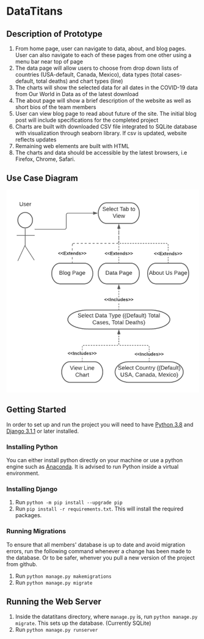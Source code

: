 # DataTitans

## Description of Prototype
1. From home page, user can navigate to data, about, and blog pages. User can also navigate to each of these pages from one other using a menu bar near top of page
2. The data page will allow users to choose from drop down lists of countries (USA-default, Canada, Mexico), data types (total cases-default, total deaths) and chart types (line)
3. The charts will show the selected data for all dates in the COVID-19 data from Our World in Data as of the latest download
4. The about page will show a brief description of the website as well as short bios of the team members
5. User can view blog page to read about future of the site. The initial blog post will include specifications for the completed project
6. Charts are built with downloaded CSV file integrated to SQLite database with visualization through seaborn library. If csv is updated, website reflects updates
7. Remaining web elements are built with HTML
8. The charts and data should be accessible by the latest browsers, i.e Firefox, Chrome, Safari.

## Use Case Diagram
![](UseCaseDiagram.png)

## Getting Started

In order to set up and run the project you will need to have [Python 3.8](https://www.python.org/downloads/) and [Django 3.1.1](https://www.djangoproject.com/download/) or later installed.

### Installing Python
You can either install python directly on your machine or use a python engine such as [Anaconda](https://www.anaconda.com/products/individual).
It is advised to run Python inside a virtual environment.

### Installing Django
1. Run `python -m pip install --upgrade pip`
2. Run `pip install -r requirements.txt`. This will install the required packages.

### Running Migrations
To ensure that all members' database is up to date and avoid migration errors, run the following command whenever a change has been made to the database. Or to be safer, whenver you pull a new version of the project from github.

1. Run `python manage.py makemigrations`
2. Run `python manage.py migrate`

## Running the Web Server
1. Inside the datatitans directory, where `manage.py` is, run `python manage.py migrate`. This sets up the database. (Currently SQLite)
2. Run `python manage.py runserver`
